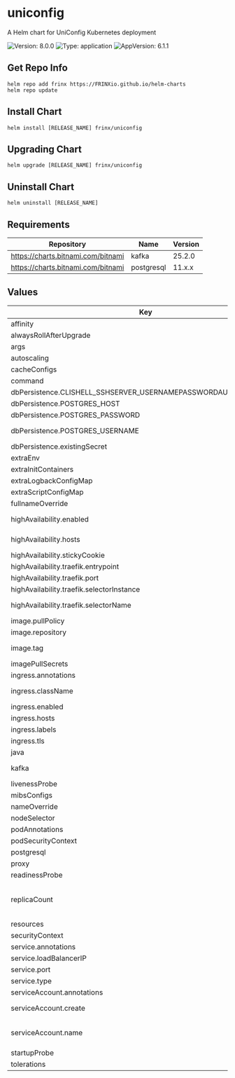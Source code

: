 # uniconfig

A Helm chart for UniConfig Kubernetes deployment

![Version: 8.0.0](https://img.shields.io/badge/Version-8.0.0-informational?style=flat-square) ![Type: application](https://img.shields.io/badge/Type-application-informational?style=flat-square) ![AppVersion: 6.1.1](https://img.shields.io/badge/AppVersion-6.1.1-informational?style=flat-square)

## Get Repo Info

```console
helm repo add frinx https://FRINXio.github.io/helm-charts
helm repo update
```

## Install Chart

```console
helm install [RELEASE_NAME] frinx/uniconfig
```

## Upgrading Chart

```console
helm upgrade [RELEASE_NAME] frinx/uniconfig
```

## Uninstall Chart

```console
helm uninstall [RELEASE_NAME]
```

## Requirements

| Repository | Name | Version |
|------------|------|---------|
| https://charts.bitnami.com/bitnami | kafka | 25.2.0 |
| https://charts.bitnami.com/bitnami | postgresql | 11.x.x |

## Values

| Key | Type | Default | Description |
|-----|------|---------|-------------|
| affinity | object | `{}` | [Affinity for pod assignment](https://kubernetes.io/docs/concepts/configuration/assign-pod-node/#affinity-and-anti-affinity) |
| alwaysRollAfterUpgrade | bool | `false` |  |
| args | list | `["/opt/uniconfig-frinx/run_uniconfig.sh"]` | Uniconfig container args |
| autoscaling | object | `{"enabled":false,"maxReplicas":100,"minReplicas":1,"targetCPUUtilizationPercentage":80,"targetMemoryUtilizationPercentage":80}` | [Autoscaling parameters](https://kubernetes.io/docs/tasks/run-application/horizontal-pod-autoscale/) |
| cacheConfigs | object | `{}` | global configuration of cache |
| command | list | `["/bin/sh","-c"]` | Uniconfig container command |
| dbPersistence.CLISHELL_SSHSERVER_USERNAMEPASSWORDAUTH_PASSWORD | string | `"admin"` |  |
| dbPersistence.POSTGRES_HOST | string | `nil` | Database hostname |
| dbPersistence.POSTGRES_PASSWORD | string | `"postgresP"` |  |
| dbPersistence.POSTGRES_USERNAME | string | `"postgresU"` | Database credentials. Exposed when existing dbPersistence.existingSecret.secretName is empty |
| dbPersistence.existingSecret | object | `{"clishellSshserverUsernamepasswordauthPasswordKey":null,"postgresPasswordKey":null,"postgresUsernameKey":null,"secretName":null}` | Existing database credentials |
| extraEnv | object | `{"CLISHELL_SSHSERVER_ENABLED":true,"CLISHELL_SSHSERVER_INETADDRESS":"0.0.0.0","DBPERSISTENCE_CONNECTION_DATABASELOCATIONS_0_PORT":5432,"DBPERSISTENCE_CONNECTION_MAXDBPOOLSIZE":300,"DBPERSISTENCE_EMBEDDEDDATABASE_ENABLED":false,"NOTIFICATIONS_ENABLED":true,"NOTIFICATIONS_KAFKA_KAFKASERVERS_0_BROKERHOST":"kafka","NOTIFICATIONS_KAFKA_KAFKASERVERS_0_BROKERLISTENINGPORT":9092,"SPRING_AUTOCONFIGURE_EXCLUDE":"org.springframework.cloud.stream.function.FunctionConfiguration","SPRING_CLOUD_BUS_ENABLED":false,"SPRING_KAFKA_BOOTSTRAPSERVERS":"http://kafka:9092","TRANSACTIONS_MAXSTOREDTRANSACTIONS":100,"TRANSACTIONS_MAXTRANSACTIONAGE":7200,"TRANSACTIONS_TRANSACTIONIDLETIMEOUT":3600,"UNICONFIG_CLOUD_CONFIG_ENABLED":false}` | Application properties |
| extraInitContainers | list | `[]` | Extra init containers |
| extraLogbackConfigMap | string | `nil` |  |
| extraScriptConfigMap | string | `nil` |  |
| fullnameOverride | string | `""` | String to fully override app name |
| highAvailability.enabled | bool | `false` | Deploy extra traefik compatible resources to provide sticky session and zone loadbalancing |
| highAvailability.hosts | list | `["uniconfig"]` | Additional traefik services which are used to forward requests to uniconfig controller with sticky session |
| highAvailability.stickyCookie | object | `{"httpOnly":true,"name":"uniconfig_server_id","sameSite":"strict","secure":true}` | Traefik [sticky cookie](https://doc.traefik.io/traefik/v2.11/routing/services/#sticky-sessions) |
| highAvailability.traefik.entrypoint | string | `"uniconfig"` | Traefik port name for uniconfig entrypoint |
| highAvailability.traefik.port | int | `8181` | Traefik port value for uniconfig entrypoint |
| highAvailability.traefik.selectorInstance | string | `nil` | Override traefik service instance |
| highAvailability.traefik.selectorName | string | `nil` | Override traefik service name. If not defined, default value is uc-zone-lb |
| image.pullPolicy | string | `"IfNotPresent"` | Image pull policy |
| image.repository | string | `"frinx/uniconfig"` | Uniconfig image repository |
| image.tag | string | `""` | Overrides the image tag whose default is the chart appVersion. |
| imagePullSecrets | list | `[{"name":"regcred"}]` | [Image Pull Secrets](https://kubernetes.io/docs/tasks/configure-pod-container/pull-image-private-registry/) |
| ingress.annotations | object | `{}` | Additional annotations for the Ingress resource |
| ingress.className | string | `""` | IngressClass that will be be used to implement the Ingress |
| ingress.enabled | bool | `false` | Enable ingress |
| ingress.hosts | list | `[{"host":"chart-example.local","paths":[{"path":"/","pathType":"ImplementationSpecific"}]}]` | [Ingress Host](https://kubernetes.io/docs/concepts/services-networking/ingress/#the-ingress-resource) |
| ingress.labels | object | `{}` | Additional labels for the Ingress resource |
| ingress.tls | list | `[]` | [Ingress TLS resource](https://kubernetes.io/docs/concepts/services-networking/ingress/#tls) |
| java | object | `{"max_mem":"10G"}` | Java max memory for Uniconfig container |
| kafka | object | `{"fullnameOverride":"kafka","listeners":{"client":{"protocol":"PLAINTEXT"}}}` | [Kafka subchart: "https://artifacthub.io/packages/helm/bitnami/kafka"] |
| livenessProbe | object | `{"failureThreshold":10,"timeoutSeconds":35}` | Liveness probe |
| mibsConfigs | object | `{}` | global configuration of mibs |
| nameOverride | string | `""` | String to partially override app name |
| nodeSelector | object | `{}` | [Node labels for pod assignment](https://kubernetes.io/docs/concepts/scheduling-eviction/assign-pod-node/) |
| podAnnotations | object | `{}` | Pod annotations |
| podSecurityContext | object | `{}` | Configure [Pods Security Context](https://kubernetes.io/docs/tasks/configure-pod-container/security-context/#set-the-security-context-for-a-pod) |
| postgresql | object | `{"architecture":"standalone","auth":{"database":"uniconfig","enablePostgresUser":true,"password":"postgresP","username":"postgresU"},"enabled":true}` | Internal Postgres Database |
| proxy | object | `{"config":{"HTTPS_PROXY":null,"HTTP_PROXY":null,"NO_PROXY":null},"enabled":false}` | Configure proxy settings fr unicnfig container |
| readinessProbe | object | `{"failureThreshold":10,"timeoutSeconds":35}` | Readiness probe |
| replicaCount | int | `1` | Number of replicas of the deployment. If you want to use more than 1 replica, must deploy it with cookie sticky sessions To create sticky session, deploy it with traefik and set highAvailability.enabled=true |
| resources | object | `{}` | [Container resources](https://kubernetes.io/docs/concepts/configuration/manage-compute-resources-container/) |
| securityContext | object | `{}` | Configure [Container Security Context](https://kubernetes.io/docs/tasks/configure-pod-container/security-context/#set-the-security-context-for-a-container) |
| service.annotations | object | `{}` |  |
| service.loadBalancerIP | string | `nil` | Service [Load Balancer IP](https://kubernetes.io/docs/concepts/services-networking/service/#type-loadbalancer) |
| service.port | int | `8181` | Service port |
| service.type | string | `"ClusterIP"` | Service type |
| serviceAccount.annotations | object | `{}` | Annotations to add to the service account |
| serviceAccount.create | bool | `true` | Specifies whether a service account should be created |
| serviceAccount.name | string | `""` | The name of the service account to use. If not set and create is true, a name is generated using the fullname template |
| startupProbe | object | `{"failureThreshold":25,"timeoutSeconds":35}` | Startup probe |
| tolerations | list | `[]` | [Tolerations for pod assignment](https://kubernetes.io/docs/concepts/configuration/taint-and-toleration/) |

